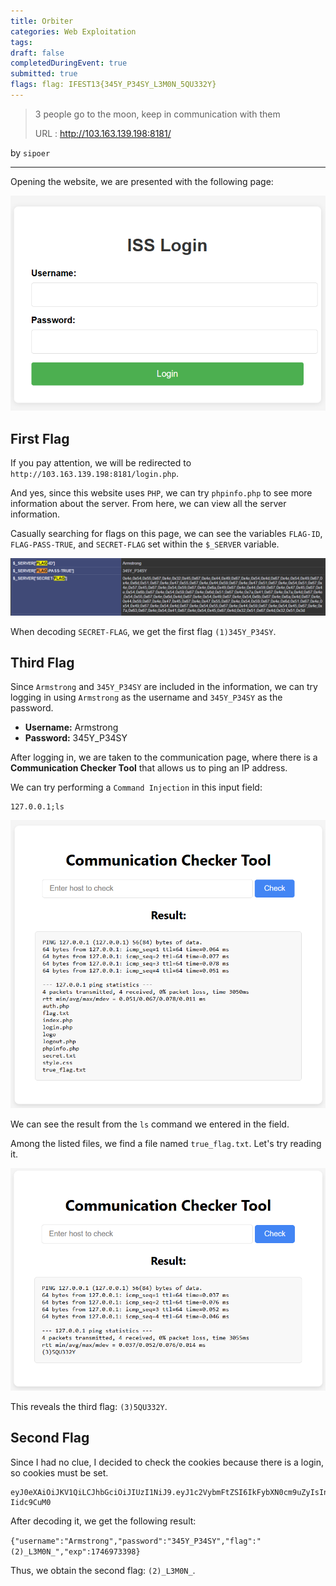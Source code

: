 ```yaml
---
title: Orbiter
categories: Web Exploitation
tags: 
draft: false
completedDuringEvent: true
submitted: true
flags: flag: IFEST13{345Y_P34SY_L3M0N_5QU332Y}
---
```

> 3 people go to the moon, keep in communication with them
>
> URL : http://103.163.139.198:8181/

by `sipoer`

---

Opening the website, we are presented with the following page:

![alt text](image.png)

## First Flag

If you pay attention, we will be redirected to `http://103.163.139.198:8181/login.php`.

And yes, since this website uses `PHP`, we can try `phpinfo.php` to see more information about the server. From here, we can view all the server information.

Casually searching for flags on this page, we can see the variables `FLAG-ID`, `FLAG-PASS-TRUE`, and `SECRET-FLAG` set within the `$_SERVER` variable.

![alt text](image-1.png)

When decoding `SECRET-FLAG`, we get the first flag `(1)345Y_P34SY`.

## Third Flag

Since `Armstrong` and `345Y_P34SY` are included in the information, we can try logging in using `Armstrong` as the username and `345Y_P34SY` as the password.

* **Username:** Armstrong
* **Password:** 345Y\_P34SY

After logging in, we are taken to the communication page, where there is a **Communication Checker Tool** that allows us to ping an IP address.

We can try performing a `Command Injection` in this input field:

```
127.0.0.1;ls
```

![alt text](image-2.png)

We can see the result from the `ls` command we entered in the field.

Among the listed files, we find a file named `true_flag.txt`. Let's try reading it.

![alt text](image-3.png)

This reveals the third flag: `(3)5QU332Y`.

## Second Flag

Since I had no clue, I decided to check the cookies because there is a login, so cookies must be set.

```
eyJ0eXAiOiJKV1QiLCJhbGciOiJIUzI1NiJ9.eyJ1c2VybmFtZSI6IkFybXN0cm9uZyIsInBhc3N3b3JkIjoiMzQ1WV9QMzRTWSIsImZsYWciOiIoMilfTDNNME5fIiwiZXhwIjoxNzQ2OTczMzk4fQ.e0RX_ErpVBGzj4NxBZL4515yMgex6QOpI-Iidc9CuM0
```

After decoding it, we get the following result:

`{"username":"Armstrong","password":"345Y_P34SY","flag":"(2)_L3M0N_","exp":1746973398}`

Thus, we obtain the second flag: `(2)_L3M0N_`.
